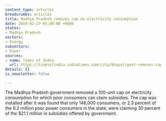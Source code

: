 ```yaml
---
content_type: articles
breadcrumbs: articles
title: Madhya Pradesh removes cap on electricity consumption
date: 2019-02-27 05:00:00 +0000
states:
- Madhya Pradesh
sectors:
- Energy
subsectors:
- Power
sources:
- name: Times of India
  url: https://timesofindia.indiatimes.com/city/bhopal/govt-removes-cap-of-100-units-for-power-subsidy/articleshowprint/68119416.cms
details: []
is_newsletter: false

---
```

The Madhya Pradesh government removed a 100-unit cap on electricity consumption for which poor consumers can claim subsidies. The cap was installed after it was found that only 146,000 consumers, or 2.3 percent of the 6.2 million poor power consumers in the state, were claiming 30 percent of the $21.1 million in subsidies offered by government.
